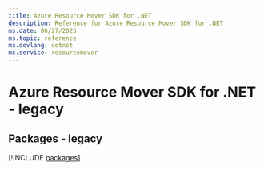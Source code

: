 ```yaml
---
title: Azure Resource Mover SDK for .NET
description: Reference for Azure Resource Mover SDK for .NET
ms.date: 06/27/2025
ms.topic: reference
ms.devlang: dotnet
ms.service: resourcemover
---
```

# Azure Resource Mover SDK for .NET - legacy
## Packages - legacy
[!INCLUDE [packages](resource-mover-index.md)]
